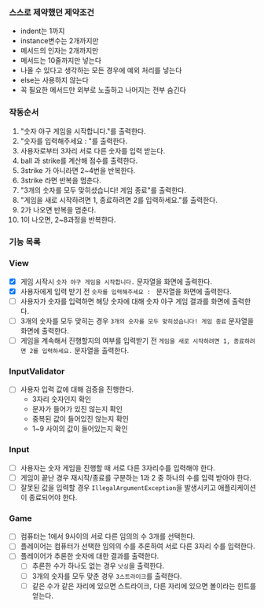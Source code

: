 ### 스스로 제약했던 제약조건
- indent는 1까지 
- instance변수는 2개까지만 
- 메서드의 인자는 2개까지만 
- 메서드는 10줄까지만 넣는다 
- 나올 수 있다고 생각하는 모든 경우에 예외 처리를 넣는다 
- else는 사용하지 않는다 
- 꼭 필요한 메서드만 외부로 노출하고 나머지는 전부 숨긴다



### 작동순서

1. "숫자 야구 게임을 시작합니다."를 출력한다.
2. "숫자를 입력해주세요 : "를 출력한다.
3. 사용자로부터 3자리 서로 다른 숫자를 입력 받는다.
4. ball 과 strike를 계산해 점수를 출력한다.
5. 3strike 가 아니라면 2~4번을 반복한다.
6. 3strike 라면 반복을 멈춘다.
7. "3개의 숫자를 모두 맞히셨습니다! 게임 종료"를 출력한다.
8. "게임을 새로 시작하려면 1, 종료하려면 2를 입력하세요."를 출력한다.
9. 2가 나오면 반복을 멈춘다.
10. 1이 나오면, 2~8과정을 반복한다.


### 기능 목록
### View
- [x]  게임 시작시 `숫자 야구 게임을 시작합니다.` 문자열을 화면에 출력한다.
- [x]  사용자에게 입력 받기 전 `숫자를 입력해주세요 : `  문자열을 화면에 출력한다.
- [ ]  사용자가 숫자를 입력하면 해당 숫자에 대해 숫자 야구 게임 결과를 화면에 출력한다.
- [ ]  3개의 숫자를 모두 맞히는 경우 `3개의 숫자를 모두 맞히셨습니다! 게임 종료` 문자열을 화면에 출력한다.
- [ ]  게임을 계속해서 진행할지의 여부를 입력받기 전 `게임을 새로 시작하려면 1, 종료하려면 2를 입력하세요.` 문자열을 출력한다.

### InputValidator
- [ ] 사용자 입력 값에 대해 검증을 진행한다.
  - 3자리 숫자인지 확인
  - 문자가 들어가 있진 않는지 확인
  - 중복된 값이 들어있진 않는지 확인
  - 1~9 사이의 값이 들어있는지 확인


### Input

- [ ]  사용자는 숫자 게임을 진행할 때 서로 다른 3자리수를 입력해야 한다.
- [ ]  게임이 끝난 경우 재시작/종료를 구분하는 1과 2 중 하나의 수를 입력 받아야 한다.
- [ ]  잘못된 값을 입력할 경우 `IllegalArgumentException`을 발생시키고 애플리케이션이 종료되어야 한다.

### Game

- [ ]  컴퓨터는 1에서 9사이의 서로 다른 임의의 수 3개를 선택한다.
- [ ]  플레이어는 컴퓨터가 선택한 임의의 수를 추론하여 서로 다른 3자리 수를 입력한다.
- [ ]  플레이어가 추론한 숫자에 대한 결과를 출력한다.
    - [ ] 추론한 수가 하나도 없는 경우 `낫싱`을 출력한다.
    - [ ]  3개의 숫자를 모두 맞춘 경우 `3스트라이크`를 출력한다.
    - [ ]  같은 수가 같은 자리에 있으면 스트라이크, 다른 자리에 있으면 볼이라는 힌트를 얻는다.
